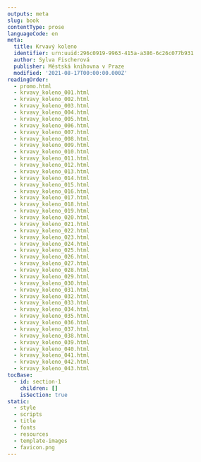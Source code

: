 ```yaml
---
outputs: meta
slug: book
contentType: prose
languageCode: en
meta:
  title: Krvavý koleno
  identifier: urn:uuid:296c0919-9963-415a-a386-6c26c077b931
  author: Sylva Fischerová
  publisher: Městská knihovna v Praze
  modified: '2021-08-17T00:00:00.000Z'
readingOrder:
  - promo.html
  - krvavy_koleno_001.html
  - krvavy_koleno_002.html
  - krvavy_koleno_003.html
  - krvavy_koleno_004.html
  - krvavy_koleno_005.html
  - krvavy_koleno_006.html
  - krvavy_koleno_007.html
  - krvavy_koleno_008.html
  - krvavy_koleno_009.html
  - krvavy_koleno_010.html
  - krvavy_koleno_011.html
  - krvavy_koleno_012.html
  - krvavy_koleno_013.html
  - krvavy_koleno_014.html
  - krvavy_koleno_015.html
  - krvavy_koleno_016.html
  - krvavy_koleno_017.html
  - krvavy_koleno_018.html
  - krvavy_koleno_019.html
  - krvavy_koleno_020.html
  - krvavy_koleno_021.html
  - krvavy_koleno_022.html
  - krvavy_koleno_023.html
  - krvavy_koleno_024.html
  - krvavy_koleno_025.html
  - krvavy_koleno_026.html
  - krvavy_koleno_027.html
  - krvavy_koleno_028.html
  - krvavy_koleno_029.html
  - krvavy_koleno_030.html
  - krvavy_koleno_031.html
  - krvavy_koleno_032.html
  - krvavy_koleno_033.html
  - krvavy_koleno_034.html
  - krvavy_koleno_035.html
  - krvavy_koleno_036.html
  - krvavy_koleno_037.html
  - krvavy_koleno_038.html
  - krvavy_koleno_039.html
  - krvavy_koleno_040.html
  - krvavy_koleno_041.html
  - krvavy_koleno_042.html
  - krvavy_koleno_043.html
tocBase:
  - id: section-1
    children: []
    isSection: true
static:
  - style
  - scripts
  - title
  - fonts
  - resources
  - template-images
  - favicon.png
---
```

